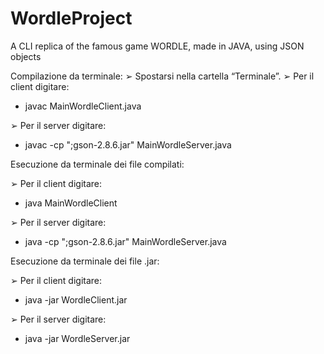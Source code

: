 # WordleProject
A CLI replica of the famous game WORDLE, made in JAVA, using JSON objects

Compilazione da terminale:
➢ Spostarsi nella cartella “Terminale”.
➢ Per il client digitare: 

- javac MainWordleClient.java

➢ Per il server digitare:

- javac -cp ";gson-2.8.6.jar" MainWordleServer.java

Esecuzione da terminale dei file compilati:

➢ Per il client digitare:

- java MainWordleClient

➢ Per il server digitare:

- java -cp ";gson-2.8.6.jar" MainWordleServer.java

Esecuzione da terminale dei file .jar:

➢ Per il client digitare:

- java -jar WordleClient.jar

➢ Per il server digitare:

- java -jar WordleServer.jar

